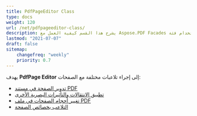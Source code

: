 ```yaml
---
title: PdfPageEditor Class
type: docs
weight: 120
url: /net/pdfpageeditor-class/
description: يشرح هذا القسم كيفية العمل مع Aspose.PDF Facades باستخدام فئة PdfPageEditor.
lastmod: "2021-07-07"
draft: false
sitemap:
    changefreq: "weekly"
    priority: 0.7
---
```


يهدف **PdfPage Editor** إلى إجراء تلاعبات مختلفة مع الصفحات:

- [تدوير الصفحة في مستند PDF](/pdf/net/working-with-page-rotation/)
- [تطبيق الانتقالات والتأثيرات البصرية الأخرى](/pdf/net/editing-a-pdf-s-individual-pages-using-pdfpageeditor-class/)
- [تغيير أحجام الصفحات في ملف PDF](/pdf/net/changing-page-sizes-in-a-pdf-file/)
- [التلاعب بخصائص الصفحة](/pdf/net/manipulate-page-properties/)